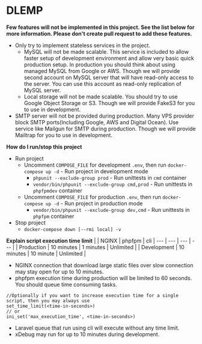 # DLEMP

**Few features will not be implemented in
this project. See the list below for more
information. Please don't create pull
request to add these features.**
- Only try to implement stateless
services in the project.
    - MySQL will not be made scalable.
    This service is included to allow
    faster setup of development
    environment and allow very basic
    quick production setup. In
    production you should think about
    using managed MySQL from Google or
    AWS. Though we will provide second
    account on MySQL server that will
    have read-only access to the server.
    You can use this account as read-only
    replication of MySQL server.
    - Local storage will not be made
    scalable. You should try to use
    Google Object Storage or S3. Though
    we will provide FakeS3 for you to
    use in development.
- SMTP server will not be provided
during production. Many VPS provider
block SMTP ports(Including Google, AWS
and Digital Ocean). Use service like
Mailgun for SMTP during production.
Though we will provide Mailtrap for you
to use in development.


**How do I run/stop this project**
- Run project
    - Uncomment ```COMPOSE_FILE``` for development ```.env```, then run ```docker-compose up -d``` - Run project in development mode
        - ```phpunit --exclude-group prod``` - Run unittests in `cmd` container
        - ```vendor/bin/phpunit --exclude-group cmd,prod``` - Run unittests in `phpfpmdev` container
    - Uncomment ```COMPOSE_FILE``` for production ```.env```, then run ```docker-compose up -d``` - Run project in production mode
        - ```vendor/bin/phpunit --exclude-group dev,cmd``` - Run unittests in `phpfpm` container
- Stop project
    - ```docker-compose down [--rmi local] -v```


**Explain script execution time limit**
|    | NGINX | phpfpm | cli
| --- | --- | --- | --- |
| Production | 10 minutes | 1 minutes | Unlimited |
| Development | 10 minutes | 10 minute | Unlimited |
- NGINX connection that download large static files over slow connection may stay open for up to 10 minutes.
- phpfpm execution time during production will be limited to 60 seconds. You should queue time consuming tasks.
```
//Optionally if you want to increase execution time for a single script, then you may always use
set_time_limit(<time-in-seconds>)
// or
ini_set('max_execution_time', <time-in-seconds>)
```
- Laravel queue that run using cli will execute without any time limit.
- xDebug may run for up to 10 minutes during development.
